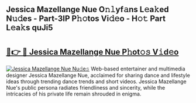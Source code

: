 ## Jessica Mazellange Nue O𝚗𝚕yf𝚊ns L𝚎a𝚔ed N𝚞𝚍es - Part-3IP P𝚑𝚘tos Vi𝚍𝚎o - H𝚘𝚝 Part L𝚎a𝚔s quJi5

# <h2><a href="http://kfae0t.oniu.top/?m=Jessica+Mazellange+Nue">🔗👉 🔴 Jessica Mazellange Nue P𝚑ot𝚘𝚜 V𝚒d𝚎o</a></h2>

[![Jessica Mazellange Nue Nu𝚍e𝚜](https://i.imgur.com/0qMVB7G.gif)](http://kfae0t.oniu.top/?m=Jessica+Mazellange+Nue)
Web-based entertainer and multimedia designer Jessica Mazellange Nue, acclaimed for sharing dance and lifestyle ideas through trending dance trends and short videos. Jessica Mazellange Nue's public persona radiates friendliness and sincerity, while the intricacies of his private life remain shrouded in enigma.  

